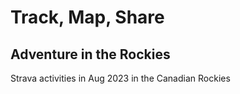# Track, Map, Share
## Adventure in the Rockies
Strava activities in Aug 2023 in the Canadian Rockies
